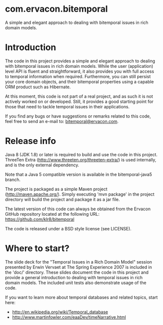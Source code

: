 com.ervacon.bitemporal
======================

A simple and elegant approach to dealing with bitemporal issues in rich domain models.

# Introduction

The code in this project provides a simple and elegant approach to dealing with bitemporal issues
in rich domain models. While the user (application) level API is fluent and straightforward, it
also provides you with full access to temporal information when required. Furthermore, you can still
persist your core domain objects, and their bitemporal properties using a capable ORM product such
as Hibernate.

At this moment, this code is not part of a real project, and as such it is not actively worked on or
developed. Still, it provides a good starting point for those that need to tackle temporal issues
in their applications.

If you find any bugs or have suggestions or remarks related to this code, feel free to send an e-mail
to: bitemporal@ervacon.com.

# Release info

Java 8 (JDK 1.8) or later is required to build and use the code in this project. ThreeTen Extra
(http://www.threeten.org/threeten-extra/) is used internally, and is the only external dependency.

Note that a Java 5 compatible version is available in the bitemporal-java5 branch.

The project is packaged as a simple Maven project (http://maven.apache.org/). Simply executing 'mvn package'
in the project directory will build the project and package it as a jar file.

The latest version of this code can always be obtained from the Ervacon GitHub repository located at
the following URL: https://github.com/klr8/bitemporal

The code is released under a BSD style license (see LICENSE).

# Where to start?

The slide deck for the "Temporal Issues in a Rich Domain Model" session presented by Erwin Vervaet at
The Spring Experience 2007 is included in the 'doc/' directory. These slides document the code in this project
and provide a general introduction to dealing with temporal issues in rich domain models. The included unit
tests also demonstrate usage of the code.

If you want to learn more about temporal databases and related topics, start here:
* http://en.wikipedia.org/wiki/Temporal_database
* http://www.martinfowler.com/eaaDev/timeNarrative.html
